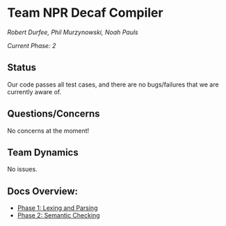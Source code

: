 # Team NPR Decaf Compiler

*Robert Durfee, Phil Murzynowski, Noah Pauls*

*Current Phase: 2*

## Status

Our code passes all test cases, and there are no bugs/failures that we are currently aware of.
 
## Questions/Concerns

No concerns at the moment!

## Team Dynamics

No issues.

## Docs Overview:

- [Phase 1: Lexing and Parsing](1-lex-parse.md)
- [Phase 2: Semantic Checking](2-semantics.md)
